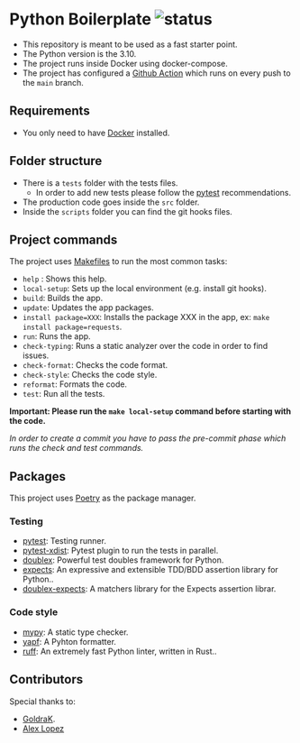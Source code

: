 # Python Boilerplate ![status](https://github.com/pmareke/python-boilerplate/actions/workflows/app.yml/badge.svg)

- This repository is meant to be used as a fast starter point.
- The Python version is the 3.10.
- The project runs inside Docker using docker-compose.
- The project has configured a [Github Action](https://github.com/pmareke/python-boilerplate/actions) which runs on every push to the `main` branch.

## Requirements
- You only need to have [Docker](https://www.docker.com/) installed.

## Folder structure

- There is a `tests` folder with the tests files.
  - In order to add new tests please follow the [pytest](https://docs.pytest.org/en/7.1.x/getting-started.html) recommendations.
- The production code goes inside the `src` folder.
- Inside the `scripts` folder you can find the git hooks files.

## Project commands

The project uses [Makefiles](https://www.gnu.org/software/make/manual/html_node/Introduction.html) to run the most common tasks:

- `help` : Shows this help.
- `local-setup`: Sets up the local environment (e.g. install git hooks).
- `build`: Builds the app.
- `update`: Updates the app packages.
- `install package=XXX`: Installs the package XXX in the app, ex: `make install package=requests`.
- `run`: Runs the app.
- `check-typing`: Runs a static analyzer over the code in order to find issues.
- `check-format`: Checks the code format.
- `check-style`: Checks the code style.
- `reformat`: Formats the code.
- `test`: Run all the tests.

**Important: Please run the `make local-setup` command before starting with the code.**

_In order to create a commit you have to pass the pre-commit phase which runs the check and test commands._

## Packages

This project uses [Poetry](https://python-poetry.org) as the package manager.

### Testing

- [pytest](https://docs.pytest.org/en/7.1.x/contents.html): Testing runner.
- [pytest-xdist](https://github.com/pytest-dev/pytest-xdist): Pytest plugin to run the tests in parallel.
- [doublex](https://github.com/davidvilla/python-doublex): Powerful test doubles framework for Python.
- [expects](https://expects.readthedocs.io/en/stable/): An expressive and extensible TDD/BDD assertion library for Python..
- [doublex-expects](https://github.com/jaimegildesagredo/doublex-expects): A matchers library for the Expects assertion librar.

### Code style

- [mypy](https://mypy.readthedocs.io/en/stable/): A static type checker.
- [yapf](https://github.com/google/yapf): A Pyhton formatter.
- [ruff](https://github.com/astral-sh/ruff): An extremely fast Python linter, written in Rust..

## Contributors

Special thanks to:
- [GoldraK](https://github.com/GoldraK).
- [Alex Lopez](https://github.com/alexlopezc)
